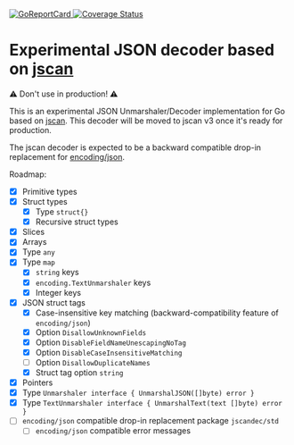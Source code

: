 <a href="https://goreportcard.com/report/github.com/romshark/jscan-experimental-decoder">
    <img src="https://goreportcard.com/badge/github.com/romshark/jscan-experimental-decoder" alt="GoReportCard">
</a>
<a href='https://coveralls.io/github/romshark/jscan-experimental-decoder/?branch=main'>
    <img src='https://coveralls.io/repos/github/romshark/jscan-experimental-decoder/badge.svg?branch=main' alt='Coverage Status' />
</a>

# Experimental JSON decoder based on [jscan](https://github.com/romshark/jscan)

⚠️ Don't use in production! ⚠️

This is an experimental JSON Unmarshaler/Decoder implementation for Go based on
[jscan](https://github.com/romshark/jscan). This decoder will be moved to jscan v3 once it's
ready for production.

The jscan decoder is expected to be a backward compatible drop-in replacement for [encoding/json](https://pkg.go.dev/encoding/json).

Roadmap:
- [x] Primitive types
- [x] Struct types
    - [x] Type `struct{}`
    - [x] Recursive struct types
- [x] Slices
- [x] Arrays
- [x] Type `any`
- [x] Type `map`
    - [x] `string` keys
    - [x] `encoding.TextUnmarshaler` keys
    - [x] Integer keys
- [x] JSON struct tags
    - [x] Case-insensitive key matching (backward-compatibility feature of `encoding/json`)
    - [x] Option `DisallowUnknownFields`
    - [x] Option `DisableFieldNameUnescapingNoTag`
    - [x] Option `DisableCaseInsensitiveMatching`
    - [ ] Option `DisallowDuplicateNames`
    - [x] Struct tag option `string`
- [x] Pointers
- [x] Type `Unmarshaler interface { UnmarshalJSON([]byte) error }`
- [x] Type `TextUnmarshaler interface { UnmarshalText(text []byte) error }`
- [ ] `encoding/json` compatible drop-in replacement package `jscandec/std`
    - [ ] `encoding/json` compatible error messages

